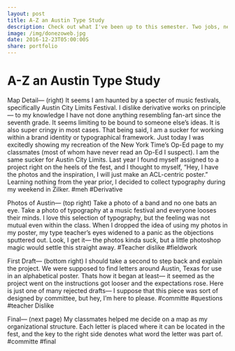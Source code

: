 ```yaml
---
layout: post
title: A-Z an Austin Type Study 
description: Check out what I've been up to this semester. Two jobs, new projects, and somehow straight A's.
image: /img/donezoweb.jpg
date: 2016-12-23T05:00:00S
share: portfolio 
---
```


# A-Z an Austin Type Study 

Map Detail— (right) It seems I am haunted by a specter of music festivals, specifically Austin City Limits Festival. I dislike derivative works on principle— to my knowledge I have not done anything resembling fan-art since the seventh grade. It seems limiting to be bound to someone else’s ideas. It is also super cringy in most cases.
That being said, I am a sucker for working within a brand identity or typographical framework. Just today I was excitedly showing my recreation of the New York Time’s Op-Ed page to my classmates (most of whom have never read an Op-Ed I suspect). I am the same sucker for Austin City Limits. 
Last year I found myself assigned to a project right on the heels of the fest, and I thought to myself, “Hey, I have the photos and the inspiration, I will just make an ACL-centric poster.” Learning nothing from the year prior, I decided to collect typography during my weekend in Zilker.
#meh #Derivative

Photos of Austin— (top right) Take a photo of a band and no one bats an eye. Take a photo of typography at a music festival and everyone looses their minds. I love this selection of typography, but the feeling was not mutual even within the class. When I dropped the idea of using my photos in my poster, my type teacher’s eyes widened to a panic as the objections sputtered out. Look, I get it— the photos kinda suck, but a little photoshop magic would settle this straight away.
#Teacher dislike #fieldwork

First Draft— (bottom right) I should take a second to step back and explain the project. We were supposed to find letters around Austin, Texas for use in an alphabetical poster. Thats how it began at least— it seemed as the project went on the instructions got looser and the expectations rose. Here is just one of many rejected drafts— I suppose that this piece was sort of designed by committee, but hey, I’m here to please.
#committe #questions #teacher Dislike

Final— (next page) My classmates helped me decide on a map as my organizational structure. Each letter is placed where it can be located in the fest, and the key to the right side denotes what word the letter was part of. 
#committe #final